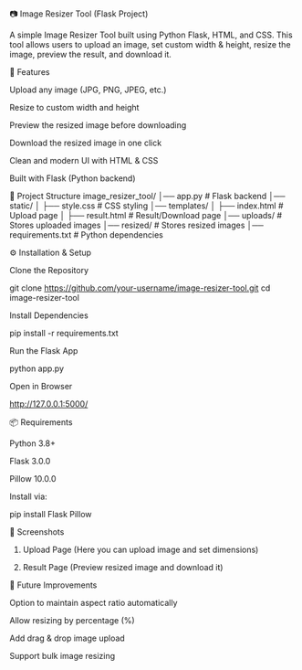 📷 Image Resizer Tool (Flask Project)

A simple Image Resizer Tool built using Python Flask, HTML, and CSS.
This tool allows users to upload an image, set custom width & height, resize the image, preview the result, and download it.

🚀 Features

Upload any image (JPG, PNG, JPEG, etc.)

Resize to custom width and height

Preview the resized image before downloading

Download the resized image in one click

Clean and modern UI with HTML & CSS

Built with Flask (Python backend)

📂 Project Structure
image_resizer_tool/
│── app.py                # Flask backend
│── static/
│   ├── style.css          # CSS styling
│── templates/
│   ├── index.html         # Upload page
│   ├── result.html        # Result/Download page
│── uploads/               # Stores uploaded images
│── resized/               # Stores resized images
│── requirements.txt       # Python dependencies

⚙️ Installation & Setup

Clone the Repository

git clone https://github.com/your-username/image-resizer-tool.git
cd image-resizer-tool


Install Dependencies

pip install -r requirements.txt


Run the Flask App

python app.py


Open in Browser

http://127.0.0.1:5000/

📦 Requirements

Python 3.8+

Flask 3.0.0

Pillow 10.0.0

Install via:

pip install Flask Pillow

📸 Screenshots

1. Upload Page
(Here you can upload image and set dimensions)

2. Result Page
(Preview resized image and download it)

🔮 Future Improvements

Option to maintain aspect ratio automatically

Allow resizing by percentage (%)

Add drag & drop image upload

Support bulk image resizing
